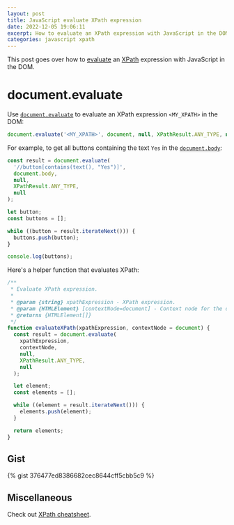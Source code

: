 ```yaml
---
layout: post
title: JavaScript evaluate XPath expression
date: 2022-12-05 19:06:11
excerpt: How to evaluate an XPath expression with JavaScript in the DOM.
categories: javascript xpath
---
```


This post goes over how to [evaluate](https://developer.mozilla.org/docs/Web/API/Document/evaluate) an [XPath](https://wikipedia.org/wiki/XPath) expression with JavaScript in the DOM.

# document.evaluate

Use [`document.evaluate`](https://developer.mozilla.org/docs/Web/API/Document/evaluate) to evaluate an XPath expression `<MY_XPATH>` in the DOM:

```js
document.evaluate('<MY_XPATH>', document, null, XPathResult.ANY_TYPE, null);
```

For example, to get all buttons containing the text `Yes` in the [`document.body`](https://developer.mozilla.org/docs/Web/API/Document/body):

```js
const result = document.evaluate(
  '//button[contains(text(), "Yes")]',
  document.body,
  null,
  XPathResult.ANY_TYPE,
  null
);

let button;
const buttons = [];

while ((button = result.iterateNext())) {
  buttons.push(button);
}

console.log(buttons);
```

Here's a helper function that evaluates XPath:

```js
/**
 * Evaluate XPath expression.
 *
 * @param {string} xpathExpression - XPath expression.
 * @param {HTMLElement} [contextNode=document] - Context node for the query.
 * @returns {HTMLElement[]}
 */
function evaluateXPath(xpathExpression, contextNode = document) {
  const result = document.evaluate(
    xpathExpression,
    contextNode,
    null,
    XPathResult.ANY_TYPE,
    null
  );

  let element;
  const elements = [];

  while ((element = result.iterateNext())) {
    elements.push(element);
  }

  return elements;
}
```

## Gist

{% gist 376477ed8386682cec8644cff5cbb5c9 %}

## Miscellaneous

Check out [XPath cheatsheet](https://devhints.io/xpath).
